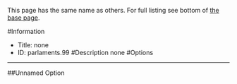This page has the same name as others. For full listing see bottom of [the base page](none2.md).

#Information
 - Title: none
 - ID: parlaments.99
#Description
none
#Options

___
##Unnamed Option
